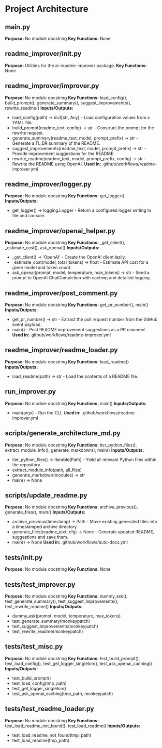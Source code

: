 # Project Architecture

## main.py

**Purpose:** No module docstring
**Key Functions:** None

## readme_improver/**init**.py

**Purpose:** Utilities for the ai-readme-improver package.
**Key Functions:** None

## readme_improver/improver.py

**Purpose:** No module docstring
**Key Functions:** load_config(), build_prompt(), generate_summary(), suggest_improvements(), rewrite_readme()
**Inputs/Outputs:**

- load_config(path) -> dict[str, Any] - Load configuration values from a YAML file.
- build_prompt(readme_text, config) -> str - Construct the prompt for the rewrite request.
- generate_summary(readme_text, model, prompt_prefix) -> str - Generate a TL;DR summary of the README.
- suggest_improvements(readme_text, model, prompt_prefix) -> str - Provide improvement suggestions for the README.
- rewrite_readme(readme_text, model, prompt_prefix, config) -> str - Rewrite the README using OpenAI.
**Used in:** .github/workflows/readme-improver.yml

## readme_improver/logger.py

**Purpose:** No module docstring
**Key Functions:** get_logger()
**Inputs/Outputs:**

- get_logger() -> logging.Logger - Return a configured logger writing to file and console.

## readme_improver/openai_helper.py

**Purpose:** No module docstring
**Key Functions:** _get_client(), _estimate_cost(), ask_openai()
**Inputs/Outputs:**

- _get_client() -> 'OpenAI' - Create the OpenAI client lazily.
- _estimate_cost(model, total_tokens) -> float - Estimate API cost for a given model and token count.
- ask_openai(prompt, model, temperature, max_tokens) -> str - Send a prompt to OpenAI ChatCompletion with caching and detailed logging.

## readme_improver/post_comment.py

**Purpose:** No module docstring
**Key Functions:** get_pr_number(), main()
**Inputs/Outputs:**

- get_pr_number() -> str - Extract the pull request number from the GitHub event payload.
- main() - Post README improvement suggestions as a PR comment.
**Used in:** .github/workflows/readme-improver.yml

## readme_improver/readme_loader.py

**Purpose:** No module docstring
**Key Functions:** load_readme()
**Inputs/Outputs:**

- load_readme(path) -> str - Load the contents of a README file.

## run_improver.py

**Purpose:** No module docstring
**Key Functions:** main()
**Inputs/Outputs:**

- main(argv) - Run the CLI.
**Used in:** .github/workflows/readme-improver.yml

## scripts/generate_architecture_md.py

**Purpose:** No module docstring
**Key Functions:** iter_python_files(), extract_module_info(), generate_markdown(), main()
**Inputs/Outputs:**

- iter_python_files() -> Iterable[Path] - Yield all relevant Python files within the repository.
- extract_module_info(path, all_files)
- generate_markdown(modules) -> str
- main() -> None

## scripts/update_readme.py

**Purpose:** No module docstring
**Key Functions:** archive_previous(), generate_files(), main()
**Inputs/Outputs:**

- archive_previous(timestamp) -> Path - Move existing generated files into a timestamped archive directory.
- generate_files(readme_text, cfg) -> None - Generate updated README, suggestions and save them.
- main() -> None
**Used in:** .github/workflows/auto-docs.yml

## tests/**init**.py

**Purpose:** No module docstring
**Key Functions:** None

## tests/test_improver.py

**Purpose:** No module docstring
**Key Functions:** dummy_ask(), test_generate_summary(), test_suggest_improvements(), test_rewrite_readme()
**Inputs/Outputs:**

- dummy_ask(prompt, model, temperature, max_tokens)
- test_generate_summary(monkeypatch)
- test_suggest_improvements(monkeypatch)
- test_rewrite_readme(monkeypatch)

## tests/test_misc.py

**Purpose:** No module docstring
**Key Functions:** test_build_prompt(), test_load_config(), test_get_logger_singleton(), test_ask_openai_caching()
**Inputs/Outputs:**

- test_build_prompt()
- test_load_config(tmp_path)
- test_get_logger_singleton()
- test_ask_openai_caching(tmp_path, monkeypatch)

## tests/test_readme_loader.py

**Purpose:** No module docstring
**Key Functions:** test_load_readme_not_found(), test_load_readme()
**Inputs/Outputs:**

- test_load_readme_not_found(tmp_path)
- test_load_readme(tmp_path)
